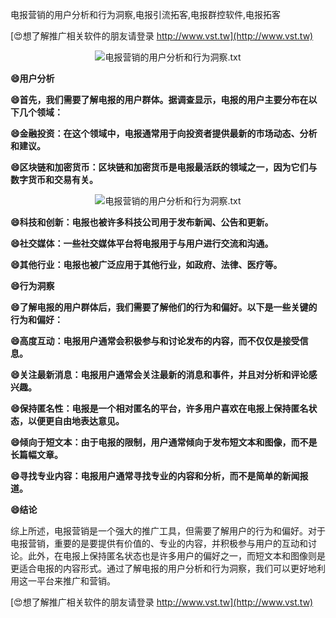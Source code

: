 电报营销的用户分析和行为洞察,电报引流拓客,电报群控软件,电报拓客

[😍想了解推广相关软件的朋友请登录 http://www.vst.tw](http://www.vst.tw)

 <center><img src="https://vst.tw/MP4/tuiguang/png/5.png" alt="电报营销的用户分析和行为洞察.txt"></center>

**😄用户分析**

**😄首先，我们需要了解电报的用户群体。据调查显示，电报的用户主要分布在以下几个领域：**

**😄金融投资：在这个领域中，电报通常用于向投资者提供最新的市场动态、分析和建议。**

**😄区块链和加密货币：区块链和加密货币是电报最活跃的领域之一，因为它们与数字货币和交易有关。**

 <center><img src="https://vst.tw/MP4/tuiguang/png/7.png" alt="电报营销的用户分析和行为洞察.txt"></center>

**😄科技和创新：电报也被许多科技公司用于发布新闻、公告和更新。**

**😄社交媒体：一些社交媒体平台将电报用于与用户进行交流和沟通。**

**😄其他行业：电报也被广泛应用于其他行业，如政府、法律、医疗等。**

**😄行为洞察**

**😄了解电报的用户群体后，我们需要了解他们的行为和偏好。以下是一些关键的行为和偏好：**

**😄高度互动：电报用户通常会积极参与和讨论发布的内容，而不仅仅是接受信息。**

**😄关注最新消息：电报用户通常会关注最新的消息和事件，并且对分析和评论感兴趣。**

**😄保持匿名性：电报是一个相对匿名的平台，许多用户喜欢在电报上保持匿名状态，以便更自由地表达意见。**

**😄倾向于短文本：由于电报的限制，用户通常倾向于发布短文本和图像，而不是长篇幅文章。**

**😄寻找专业内容：电报用户通常寻找专业的内容和分析，而不是简单的新闻报道。**

**😄结论**

综上所述，电报营销是一个强大的推广工具，但需要了解用户的行为和偏好。对于电报营销，重要的是要提供有价值的、专业的内容，并积极参与用户的互动和讨论。此外，在电报上保持匿名状态也是许多用户的偏好之一，而短文本和图像则是更适合电报的内容形式。通过了解电报的用户分析和行为洞察，我们可以更好地利用这一平台来推广和营销。

[😍想了解推广相关软件的朋友请登录 http://www.vst.tw](http://www.vst.tw)



